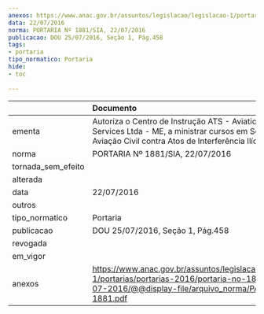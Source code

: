 ```yaml
---
anexos: https://www.anac.gov.br/assuntos/legislacao/legislacao-1/portarias/portarias-2016/portaria-no-1881-sia-22-07-2016/@@display-file/arquivo_norma/PA2016-1881.pdf
data: 22/07/2016
norma: PORTARIA Nº 1881/SIA, 22/07/2016
publicacao: DOU 25/07/2016, Seção 1, Pág.458
tags:
- portaria
tipo_normatico: Portaria
hide: 
- toc 
 
---
```


|                    | Documento                                                                                                                                                                   |
|:-------------------|:----------------------------------------------------------------------------------------------------------------------------------------------------------------------------|
| ementa             | Autoriza o Centro de Instrução ATS - Aviation Training & Services Ltda - ME, a ministrar cursos em Segurança da Aviação Civil contra Atos de Interferência Ilícita (AVSEC). |
| norma              | PORTARIA Nº 1881/SIA, 22/07/2016                                                                                                                                            |
| tornada_sem_efeito |                                                                                                                                                                             |
| alterada           |                                                                                                                                                                             |
| data               | 22/07/2016                                                                                                                                                                  |
| outros             |                                                                                                                                                                             |
| tipo_normatico     | Portaria                                                                                                                                                                    |
| publicacao         | DOU 25/07/2016, Seção 1, Pág.458                                                                                                                                            |
| revogada           |                                                                                                                                                                             |
| em_vigor           |                                                                                                                                                                             |
| anexos             | https://www.anac.gov.br/assuntos/legislacao/legislacao-1/portarias/portarias-2016/portaria-no-1881-sia-22-07-2016/@@display-file/arquivo_norma/PA2016-1881.pdf              |